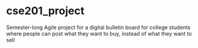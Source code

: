 # cse201_project
Semester-long Agile project for a digital bulletin board for college students where people can post what they want to buy, instead of what they want to sell
